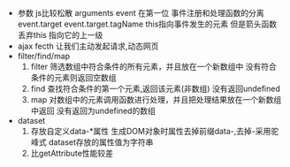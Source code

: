 - 参数 js比较松散 arguments
    event 在第一位 事件注册和处理函数的分离
    event.target event.target.tagName
    this指向事件发生的元素 但是箭头函数丢弃this 指向它的上一级
- ajax fecth 让我们主动发起请求,动态网页
- filter/find/map
    1. filter 筛选数组中符合条件的所有元素，并且放在一个新数组中 没有符合条件的元素则返回空数组
    2. find 查找符合条件的第一个元素,返回该元素(非数组) 没有返回undefined
    3. map 对数组中的元素调用函数进行处理，并且把处理结果放在一个新数组中返回 没有返回为undefined的数组
- dataset
    1. 存放自定义data-*属性 生成DOM对象时属性去掉前缀data-,去掉-采用驼峰式 dataset存放的属性值为字符串
    2. 比getAttribute性能较差